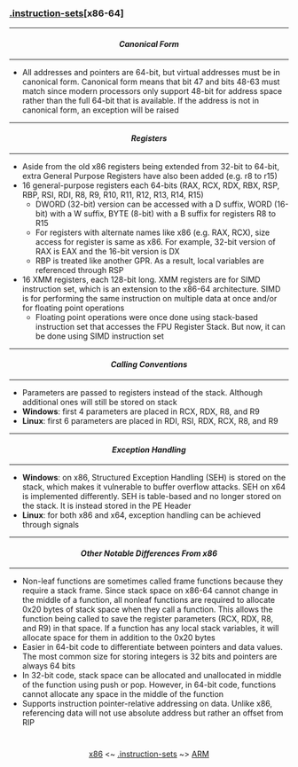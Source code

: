 ### [.instruction-sets](instruction-sets.md)[__x86-64__]

---
#### *<p align='center'> Canonical Form </p>*
---
* All addresses and pointers are 64-bit, but virtual addresses must be in canonical form. Canonical form means that bit 47 and bits 48-63 must match since modern processors only support 48-bit for address space rather than the full 64-bit that is available. If the address is not in canonical form, an exception will be raised 

---
#### *<p align='center'> Registers </p>*
---
* Aside from the old x86 registers being extended from 32-bit to 64-bit, extra General Purpose Registers have also been added (e.g. r8 to r15)
* 16 general-purpose registers each 64-bits (RAX, RCX, RDX, RBX, RSP, RBP, RSI, RDI, R8, R9, R10, R11, R12, R13, R14, R15)
  * DWORD (32-bit) version can be accessed with a D suffix, WORD (16-bit) with a W suffix, BYTE (8-bit) with a B suffix for registers R8 to R15
  * For registers with alternate names like x86 (e.g. RAX, RCX), size access for register is same as x86. For example, 32-bit version of RAX is EAX and the 16-bit version is DX 
  * RBP is treated like another GPR. As a result, local variables are referenced through RSP
* 16 XMM registers, each 128-bit long. XMM registers are for SIMD instruction set, which is an extension to the x86-64 architecture. SIMD is for performing the same instruction on multiple data at once and/or for floating point operations 
  * Floating point operations were once done using stack-based instruction set that accesses the FPU Register Stack. But now, it can be done using SIMD instruction set 

---
#### *<p align='center'> Calling Conventions </p>*
---
* Parameters are passed to registers instead of the stack. Although additional ones will still be stored on stack
* __Windows__: first 4 parameters are placed in RCX, RDX, R8, and R9
* __Linux__: first 6 parameters are placed in RDI, RSI, RDX, RCX, R8, and R9

---
#### *<p align='center'> Exception Handling </p>*
---
* __Windows__: on x86, Structured Exception Handling (SEH) is stored on the stack, which makes it vulnerable to buffer overflow attacks. SEH on x64 is implemented differently. SEH is table-based and no longer stored on the stack. It is instead stored in the PE Header
* __Linux__: for both x86 and x64, exception handling can be achieved through signals 

---
#### *<p align='center'> Other Notable Differences From x86 </p>*
---
* Non-leaf functions are sometimes called frame functions because they require a stack frame. Since stack space on x86-64 cannot change in the middle of a function,  all nonleaf functions are required to allocate 0x20 bytes of stack space when they call a function. This allows the function being called to save the register parameters (RCX, RDX, R8, and R9) in that space. If a function has any local stack variables, it will allocate space for them in addition to the 0x20 bytes
* Easier in 64-bit code to differentiate between pointers and data values. The most common size for storing integers is 32 bits and pointers are always 64 bits
* In 32-bit code, stack space can be allocated and unallocated in middle of the function using push or pop. However, in 64-bit code, functions cannot allocate any space in the middle of the function
* Supports instruction pointer-relative addressing on data. Unlike x86, referencing data will not use absolute address but rather an offset from RIP

#
<p align='center'><a href="/contents/instruction-sets/x86.md">x86</a> <~ <a href="instruction-sets.md">.instruction-sets</a> ~> <a href="ARM.md">ARM</a></p>

